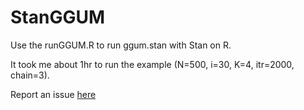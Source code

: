 # StanGGUM
Use the runGGUM.R to run ggum.stan with Stan on R.

It took me about 1hr to run the example (N=500, i=30, K=4, itr=2000, chain=3).

Report an issue [here](https://github.gatech.edu/PRD-lab/StanGGUM/issues/new)
